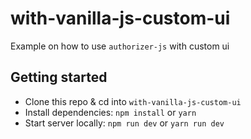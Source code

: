 # with-vanilla-js-custom-ui

Example on how to use `authorizer-js` with custom ui

## Getting started

- Clone this repo & cd into `with-vanilla-js-custom-ui`
- Install dependencies: `npm install` or `yarn`
- Start server locally: `npm run dev` or `yarn run dev`

